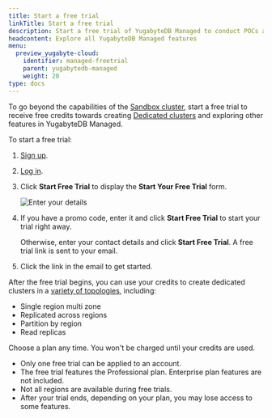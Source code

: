```yaml
---
title: Start a free trial
linkTitle: Start a free trial
description: Start a free trial of YugabyteDB Managed to conduct POCs and performance testing.
headcontent: Explore all YugabyteDB Managed features
menu:
  preview_yugabyte-cloud:
    identifier: managed-freetrial
    parent: yugabytedb-managed
    weight: 20
type: docs
---
```


To go beyond the capabilities of the [Sandbox cluster](../cloud-basics/create-clusters/create-clusters-free/), start a free trial to receive free credits towards creating [Dedicated clusters](../cloud-basics/) and exploring other features in YugabyteDB Managed.

To start a free trial:

1. [Sign up](https://cloud.yugabyte.com/signup?utm_medium=direct&utm_source=docs&utm_campaign=YBM_signup).
1. [Log in](https://cloud.yugabyte.com/login).
1. Click **Start Free Trial** to display the **Start Your Free Trial** form.

    ![Enter your details](/images/yb-cloud/managed-trial-2.png)

1. If you have a promo code, enter it and click **Start Free Trial** to start your trial right away.

    Otherwise, enter your contact details and click **Start Free Trial**. A free trial link is sent to your email.

1. Click the link in the email to get started.

After the free trial begins, you can use your credits to create dedicated clusters in a [variety of topologies](../cloud-basics/create-clusters-topology/), including:

- Single region multi zone
- Replicated across regions
- Partition by region
- Read replicas

Choose a plan any time. You won't be charged until your credits are used.

- Only one free trial can be applied to an account.
- The free trial features the Professional plan. Enterprise plan features are not included.
- Not all regions are available during free trials.
- After your trial ends, depending on your plan, you may lose access to some features.
